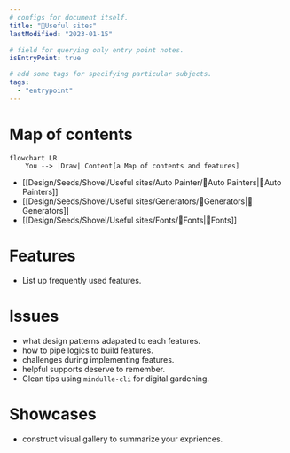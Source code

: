 ```yaml
---
# configs for document itself.
title: "🎉Useful sites"
lastModified: "2023-01-15"

# field for querying only entry point notes.
isEntryPoint: true

# add some tags for specifying particular subjects.
tags:
  - "entrypoint"
---
```

# Map of contents
```mermaid
flowchart LR
	You --> |Draw| Content[a Map of contents and features]
```
- [[Design/Seeds/Shovel/Useful sites/Auto Painter/🎉Auto Painters|🎉Auto Painters]]
- [[Design/Seeds/Shovel/Useful sites/Generators/🎉Generators|🎉Generators]]
- [[Design/Seeds/Shovel/Useful sites/Fonts/🎉Fonts|🎉Fonts]]

# Features
- List up frequently used features.

# Issues
- what design patterns adapated to each features.
- how to pipe logics to build features.
- challenges during implementing features.
- helpful supports deserve to remember.
- Glean tips using `mindulle-cli` for digital gardening.

# Showcases
- construct visual gallery to summarize your expriences.
